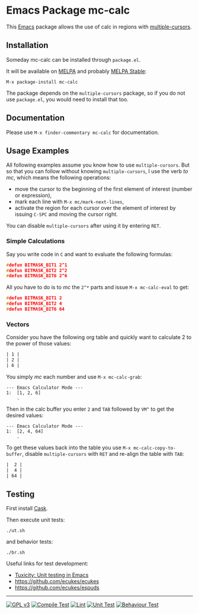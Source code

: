 # Emacs Package mc-calc

This [Emacs](https://www.gnu.org/software/emacs/) package allows the use of calc in regions with [multiple-cursors](https://github.com/magnars/multiple-cursors.el).

## Installation

Someday mc-calc can be installed through `package.el`.

It will be available on [MELPA](http://melpa.org/) and probably [MELPA Stable](http://stable.melpa.org):

```emacs.desktop
M-x package-install mc-calc
```

The package depends on the `multiple-cursors` package, so if you do not use
`package.el`, you would need to install that too.

## Documentation

Please use `M-x finder-commentary mc-calc` for documentation.

## Usage Examples

All following examples assume you know how to use `multiple-cursors`.
But so that you can follow without knowing `multiple-cursors`, I use the verb *to mc*, which means the following operations:

  - move the cursor to the beginning of the first element of interest (number or expression),
  - mark each line with `M-x mc/mark-next-lines`,
  - activate the region for each cursor over the element of interest by issuing `C-SPC` and moving the cursor right.

You can disable `multiple-cursors` after using it by entering `RET`.

### Simple Calculations

Say you write code in `C` and want to evaluate the following formulas:

```c
#defun BITMASK_BIT1 2^1
#defun BITMASK_BIT2 2^2
#defun BITMASK_BIT6 2^6
```

All you have to do is to *mc* the `2^*` parts and issue `M-x mc-calc-eval` to get:

```c
#defun BITMASK_BIT1 2
#defun BITMASK_BIT2 4
#defun BITMASK_BIT6 64
```

### Vectors

Consider you have the following org table and quickly want to calculate 2 to the power of those values:

```org
| 1 |
| 2 |
| 6 |
```

You simply *mc* each number and use `M-x mc-calc-grab`:

```text
--- Emacs Calculator Mode ---
1:  [1, 2, 6]
    .
```

Then in the calc buffer you enter `2` and `TAB` followed by `VM^` to get the desired values:

```text
--- Emacs Calculator Mode ---
1:  [2, 4, 64]
    .
```

To get these values back into the table you use `M-x mc-calc-copy-to-buffer`, disable `multiple-cursors` with `RET` and re-align the table with `TAB`:

```org
|  2 |
|  4 |
| 64 |
```

## Testing

First install [Cask](https://github.com/cask/cask).

Then execute unit tests:

```shell
./ut.sh
```

and behavior tests:

```shell
./br.sh
```

Useful links for test development:

-   [Tuxicity: Unit testing in Emacs](https://rejeep.github.io/emacs/testing/cask/ert-runner/2013/09/26/unit-testing-in-emacs.html)
-   <https://github.com/ecukes/ecukes>
-   <https://github.com/ecukes/espuds>

***
[![GPL v3](https://img.shields.io/badge/license-GPL_v3-green.svg)](http://www.gnu.org/licenses/gpl-3.0.txt)
[![Compile Test](https://github.com/hatheroldev/mc-calc/workflows/Compile%20Test/badge.svg)](https://github.com/hatheroldev/mc-calc/actions?query=workflow%3A%22Compile+Test%22)
[![Lint](https://github.com/hatheroldev/mc-calc/workflows/Lint/badge.svg)](https://github.com/hatheroldev/mc-calc/actions?query=workflow%3A%22Lint%22)
[![Unit Test](https://github.com/hatheroldev/mc-calc/workflows/Unit%20Test/badge.svg)](https://github.com/hatheroldev/mc-calc/actions?query=workflow%3A%22Unit+Test%22)
[![Behaviour Test](https://github.com/hatheroldev/mc-calc/workflows/Behaviour%20Test/badge.svg)](https://github.com/hatheroldev/mc-calc/actions?query=workflow%3A%22Behaviour+Test%22)
